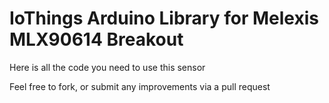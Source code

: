 IoThings Arduino Library for
Melexis MLX90614 Breakout
==============================================================

Here is all the code you need to use this sensor

Feel free to fork, or submit any improvements via a pull request